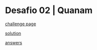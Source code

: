 # Desafio 02 | Quanam

[challenge page](https://github.com/maratonadev/desafio-2-2021/blob/main/doc/instructions/pt.md)

[solution](solution.ipynb)

[answers](ANSWERS.csv)


